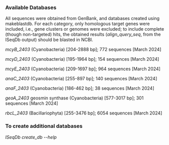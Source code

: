 ### Available Databases

All sequences were obtained from GenBank, and databases created using makeblastdb. For each category, only homologous target genes were included, i.e., gene clusters or genomes were excluded; to include complete (though non-targeted) hits, the obtained results (*align_query_seq*, from the ISeqDb output) should be blasted in NCBI.

*mcyB_2403* (Cyanobacteria) [204-2888 bp]; 772 sequences [March 2024]

*mcyD_2403* (Cyanobacteria) [195-1964 bp]; 154 sequences [March 2024]

*mcyE_2403* (Cyanobacteria) [209-1697 bp]; 964 sequences [March 2024]

*anaC_2403* (Cyanobacteria) [255-897 bp]; 140 sequences [March 2024]

*anaF_2403* (Cyanobacteria) [186-462 bp]; 38 sequences [March 2024]

*geoA_2403* geosmin synthase (Cyanobacteria) [577-3017 bp]; 301 sequences [March 2024]

*rbcL_2403* (Bacillariophyta) [255-3476 bp]; 6054 sequences [March 2024]

### To create additional databases

*ISeqDb create_db --help*
